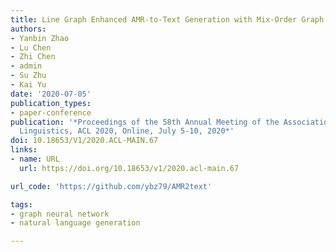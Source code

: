 ```yaml
---
title: Line Graph Enhanced AMR-to-Text Generation with Mix-Order Graph Attention Networks
authors:
- Yanbin Zhao
- Lu Chen
- Zhi Chen
- admin
- Su Zhu
- Kai Yu
date: '2020-07-05'
publication_types:
- paper-conference
publication: '*Proceedings of the 58th Annual Meeting of the Association for Computational
  Linguistics, ACL 2020, Online, July 5-10, 2020*'
doi: 10.18653/V1/2020.ACL-MAIN.67
links:
- name: URL
  url: https://doi.org/10.18653/v1/2020.acl-main.67

url_code: 'https://github.com/ybz79/AMR2text'

tags:
- graph neural network
- natural language generation

---
```

